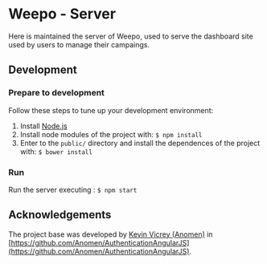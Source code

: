 # Weepo - Server

Here is maintained the server of Weepo, used to serve the dashboard site used by
users to manage their campaings.


## Development

### Prepare to development

Follow these steps to tune up your development environment:

1. Install [Node.js](https://nodejs.org/)
2. Install node modules of the project with: `$ npm install`
3. Enter to the `public/` directory and install the dependences of the project with: `$ bower install`

### Run

Run the server executing : `$ npm start`

## Acknowledgements

The project base was developed by [Kevin Vicrey (Anomen)](https://github.com/Anomen) in [https://github.com/Anomen/AuthenticationAngularJS](https://github.com/Anomen/AuthenticationAngularJS).



